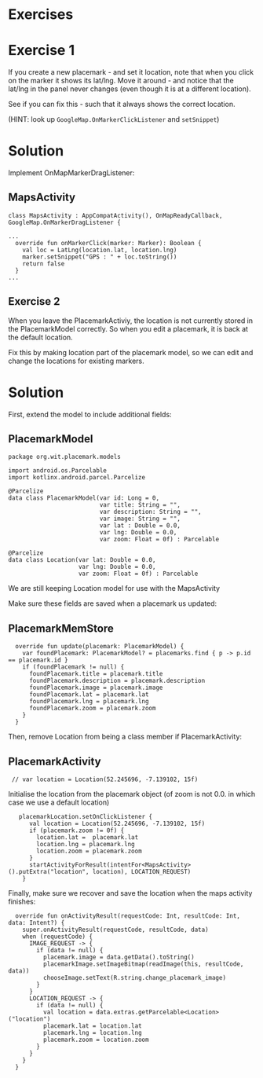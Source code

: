 # Exercises

# Exercise 1

If you create a new placemark - and set it location, note that when you click on the marker it shows its lat/lng. Move it around - and notice that the lat/lng in the panel never changes (even though it is at a different location).

See if you can fix this - such that it always shows the correct location.

(HINT: look up `GoogleMap.OnMarkerClickListener` and `setSnippet`)

# Solution


Implement OnMapMarkerDragListener:

## MapsActivity

~~~
class MapsActivity : AppCompatActivity(), OnMapReadyCallback,  GoogleMap.OnMarkerDragListener {

...
  override fun onMarkerClick(marker: Marker): Boolean {
    val loc = LatLng(location.lat, location.lng)
    marker.setSnippet("GPS : " + loc.toString())
    return false
  }
...
~~~

## Exercise 2

When you leave the PlacemarkActiviy, the location is not currently stored in the PlacemarkModel correctly. So when you edit a placemark, it is back at the default location.

Fix this by making location part of the placemark model, so we can edit and change the locations for existing markers.

# Solution

First, extend the model to include additional fields:

## PlacemarkModel

~~~
package org.wit.placemark.models

import android.os.Parcelable
import kotlinx.android.parcel.Parcelize

@Parcelize
data class PlacemarkModel(var id: Long = 0,
                          var title: String = "",
                          var description: String = "",
                          var image: String = "",
                          var lat : Double = 0.0,
                          var lng: Double = 0.0,
                          var zoom: Float = 0f) : Parcelable

@Parcelize
data class Location(var lat: Double = 0.0,
                    var lng: Double = 0.0,
                    var zoom: Float = 0f) : Parcelable
~~~

We are still keeping Location model for use with the MapsActivity

Make sure these fields are saved when a placemark us updated:

## PlacemarkMemStore

~~~
  override fun update(placemark: PlacemarkModel) {
    var foundPlacemark: PlacemarkModel? = placemarks.find { p -> p.id == placemark.id }
    if (foundPlacemark != null) {
      foundPlacemark.title = placemark.title
      foundPlacemark.description = placemark.description
      foundPlacemark.image = placemark.image
      foundPlacemark.lat = placemark.lat
      foundPlacemark.lng = placemark.lng
      foundPlacemark.zoom = placemark.zoom
    }
  }
~~~

Then, remove Location from being a class member if PlacemarkActivity:

## PlacemarkActivity

~~~
 // var location = Location(52.245696, -7.139102, 15f)
~~~

Initialise the location from the placemark object (of zoom is not 0.0. in which case we use a default location)
~~~
   placemarkLocation.setOnClickListener {
      val location = Location(52.245696, -7.139102, 15f)
      if (placemark.zoom != 0f) {
        location.lat =  placemark.lat
        location.lng = placemark.lng
        location.zoom = placemark.zoom
      }
      startActivityForResult(intentFor<MapsActivity>().putExtra("location", location), LOCATION_REQUEST)
    }
~~~

Finally, make sure we recover and save the location when the maps activity finishes:

~~~
  override fun onActivityResult(requestCode: Int, resultCode: Int, data: Intent?) {
    super.onActivityResult(requestCode, resultCode, data)
    when (requestCode) {
      IMAGE_REQUEST -> {
        if (data != null) {
          placemark.image = data.getData().toString()
          placemarkImage.setImageBitmap(readImage(this, resultCode, data))
          chooseImage.setText(R.string.change_placemark_image)
        }
      }
      LOCATION_REQUEST -> {
        if (data != null) {
          val location = data.extras.getParcelable<Location>("location")
          placemark.lat = location.lat
          placemark.lng = location.lng
          placemark.zoom = location.zoom
        }
      }
    }
  }
~~~
